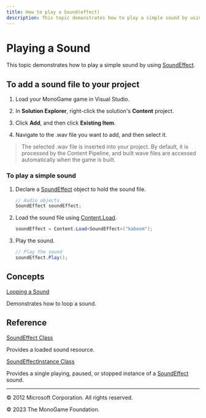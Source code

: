 ```yaml
---
title: How to play a Sound(effect)
description: This topic demonstrates how to play a simple sound by using SoundEffect.
---
```


# Playing a Sound

This topic demonstrates how to play a simple sound by using [SoundEffect](xref:Microsoft.Xna.Framework.Audio.SoundEffect).

## To add a sound file to your project

1. Load your MonoGame game in Visual Studio.

2. In **Solution Explorer**, right-click the solution's **Content** project.

3. Click **Add**, and then click **Existing Item**.

4. Navigate to the .wav file you want to add, and then select it.

> The selected .wav file is inserted into your project. By default, it is processed by the Content Pipeline, and built wave files are accessed automatically when the game is built.

### To play a simple sound

1. Declare a [SoundEffect](xref:Microsoft.Xna.Framework.Audio.SoundEffect) object to hold the sound file.

    ```csharp
    // Audio objects
    SoundEffect soundEffect;
    ```

2. Load the sound file using [Content.Load](xref:Microsoft.Xna.Framework.Content.ContentManager).

    ```csharp
    soundEffect = Content.Load<SoundEffect>("kaboom");
    ```

3. Play the sound.

    ```csharp
    // Play the sound
    soundEffect.Play();
    ```

## Concepts

[Looping a Sound](HowTo_LoopASound.md)

Demonstrates how to loop a sound.

## Reference

[SoundEffect Class](xref:Microsoft.Xna.Framework.Audio.SoundEffect)

Provides a loaded sound resource.

[SoundEffectInstance Class](xref:Microsoft.Xna.Framework.Audio.SoundEffectInstance)

Provides a single playing, paused, or stopped instance of a [SoundEffect](xref:Microsoft.Xna.Framework.Audio.SoundEffect) sound.

---

© 2012 Microsoft Corporation. All rights reserved.

© 2023 The MonoGame Foundation.
